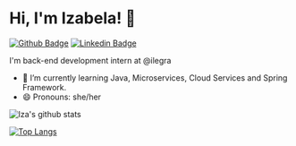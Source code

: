 # Hi, I'm Izabela! 👋

[![Github Badge](https://img.shields.io/badge/-Github-000?style=flat-square&logo=Github&logoColor=white&link=https://github.com/izavasconcelos)](https://github.com/izavasconcelos)
[![Linkedin Badge](https://img.shields.io/badge/-LinkedIn-blue?style=flat-square&logo=Linkedin&logoColor=white&link=https://www.linkedin.com/in/izabela-vasconcelos-530611154/)](https://www.linkedin.com/in/izabela-vasconcelos-530611154/)



I'm back-end development intern at @ilegra 

- 🌱 I’m currently learning Java, Microservices, Cloud Services and Spring Framework.
- 😄 Pronouns: she/her


![Iza's github stats](https://github-readme-stats.vercel.app/api?username=izavasconcelos&show_icons=true&theme=dark)



[![Top Langs](https://github-readme-stats.vercel.app/api/top-langs/?username=izavasconcelos&layout=compact&theme=dark)](https://github.com/izavasconcelos/github-readme-stats)




<!--
**izavasconcelos/izavasconcelos** is a ✨ _special_ ✨ repository because its `README.md` (this file) appears on your GitHub profile. --!>


